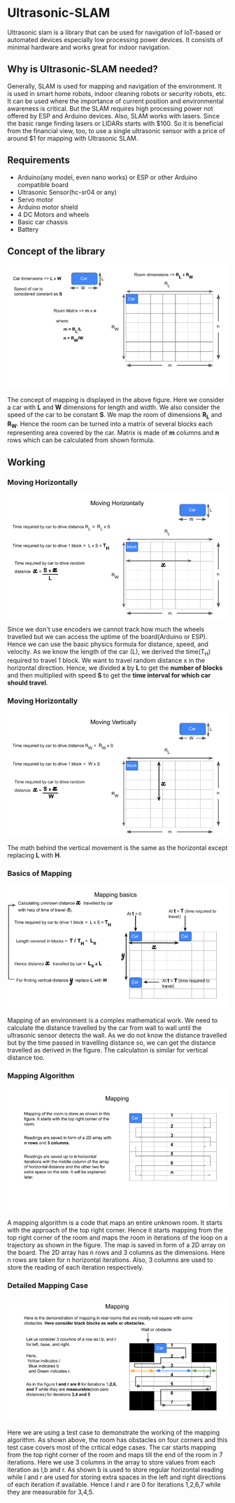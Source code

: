 # Ultrasonic-SLAM
Ultrasonic slam is a library that can be used for navigation of IoT-based or automated devices especially low processing power devices. It consists of minimal hardware and works great for indoor navigation.

## Why is Ultrasonic-SLAM needed?
Generally, SLAM is used for mapping and navigation of the environment. It is used in smart home robots, indoor cleaning robots or security robots, etc. It can be used where the importance of current position and environmental awareness is critical. But the SLAM requires high processing power not offered by ESP and Arduino devices. Also, SLAM works with lasers. Since the basic range finding lasers or LIDARs starts with $100. So it is beneficial from the financial view, too, to use a single ultrasonic sensor with a price of around $1 for mapping with Ultrasonic SLAM.

## Requirements
- Arduino(any model, even nano works) or ESP or other Arduino compatible board
- Ultrasonic Sensor(hc-sr04 or any)
- Servo motor
- Arduino motor shield
- 4 DC Motors and wheels
- Basic car chassis
- Battery 

## Concept of the library
<img src="https://github.com/PatelVatsalB21/Ultrasonic-SLAM/blob/main/UltraSLAM%20Intro.png"/>

The concept of mapping is displayed in the above figure. Here we consider a car with **L** and **W** dimensions for length and width. We also consider the speed of the car to be constant **S**. We map the room of dimensions **R<sub>L</sub>** and **R<sub>W</sub>**. Hence the room can be turned into a matrix of several blocks each representing area covered by the car. Matrix is made of **m** columns and **n** rows which can be calculated from shown formula.


## Working

### Moving Horizontally

<img src="https://github.com/PatelVatsalB21/Ultrasonic-SLAM/blob/main/Moving_h.png"/>

Since we don't use encoders we cannot track how much the wheels travelled but we can access the uptime of the board(Arduino or ESP). Hence we can use the basic physics formula for distance, speed, and velocity. As we know the length of the car (L), we derived the time(T<sub>H</sub>) required to travel 1 block. We want to travel random distance x in the horizontal direction. Hence, we divided **x** by **L** to get the **number of blocks** and then multiplied with speed **S** to get the **time interval for which car should travel**.

### Moving Horizontally

<img src="https://github.com/PatelVatsalB21/Ultrasonic-SLAM/blob/main/Moving_v.png"/>

The math behind the vertical movement is the same as the horizontal except replacing **L** with **H**.

### Basics of Mapping

<img src="https://github.com/PatelVatsalB21/Ultrasonic-SLAM/blob/main/Mapping_b.png"/>

Mapping of an environment is a complex mathematical work. We need to calculate the distance travelled by the car from wall to wall until the ultrasonic sensor detects the wall. As we do not know the distance travelled but by the time passed in travelling distance so, we can get the distance travelled as derived in the figure. The calculation is similar for vertical distance too.

### Mapping Algorithm

<img src="https://github.com/PatelVatsalB21/Ultrasonic-SLAM/blob/main/Mapping.png"/>

A mapping algorithm is a code that maps an entire unknown room. It starts with the approach of the top right corner. Hence it starts mapping from the top right corner of the room and maps the room in iterations of the loop on a trajectory as shown in the figure. The map is saved in form of a 2D array on the board. The 2D array has n rows and 3 columns as the dimensions. Here n rows are taken for n horizontal iterations. Also, 3 columns are used to store the reading of each iteration respectively.


### Detailed Mapping Case

<img src="https://github.com/PatelVatsalB21/Ultrasonic-SLAM/blob/main/Mapping_2.png"/>

Here we are using a test case to demonstrate the working of the mapping algorithm. As shown above, the room has obstacles on four corners and this test case covers most of the critical edge cases. The car starts mapping from the top right corner of the room and maps till the end of the room in 7 iterations. Here we use 3 columns in the array to store values from each iteration as l,b and r. As shown b is used to store regular horizontal reading while l and r are used for storing extra spaces in the left and right directions of each iteration if available. Hence l and r are 0 for iterations 1,2,6,7 while they are measurable for 3,4,5. 

